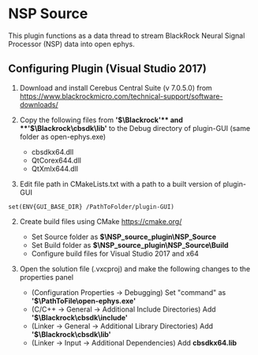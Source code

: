# NSP Source
This plugin functions as a data thread to stream BlackRock Neural Signal Processor (NSP) data into open ephys. 

## Configuring Plugin (Visual Studio 2017)
1) Download and install Cerebus Central Suite (v 7.0.5.0) from https://www.blackrockmicro.com/technical-support/software-downloads/

2) Copy the following files from **'$\Blackrock'** and **'$\Blackrock\cbsdk\lib'** to the Debug directory of plugin-GUI (same folder as open-ephys.exe) 
	- cbsdkx64.dll
	- QtCorex644.dll
	- QtXmlx644.dll


3) Edit file path in CMakeLists.txt with a path to a built version of plugin-GUI
```
set(ENV{GUI_BASE_DIR} /PathToFolder/plugin-GUI)
````
2) Create build files using CMake https://cmake.org/
	- Set Source folder as **$\NSP_source_plugin\NSP_Source**
	- Set Build folder as **$\NSP_source_plugin\NSP_Source\Build**
	- Configure build files for Visual Studio 2017 and x64 

5) Open the solution file (.vxcproj) and make the following changes to the properties panel
	- (Configuration Properties -> Debugging) Set "command" as **'$\PathToFile\open-ephys.exe'**
	- (C/C++ -> General -> Additional Include Directories) Add **'$\Blackrock\cbsdk\include'**
	- (Linker -> General -> Additional Library Directories) Add **'$\Blackrock\cbsdk\lib'**
	- (Linker -> Input -> Additional Dependencies) Add **cbsdkx64.lib**
